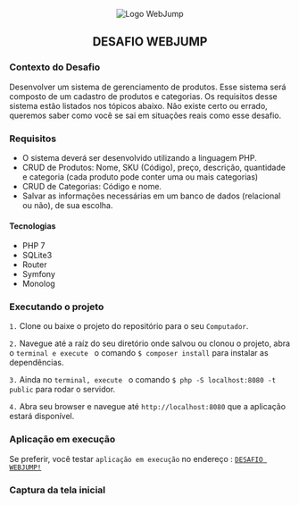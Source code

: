 <p align="center">
  <img align="center" alt="Logo WebJump" src="https://webjump.com.br/wp-content/uploads/2019/03/logo-webjump-footer.png" />
</p>

<h2 align="center">
  DESAFIO WEBJUMP
</h2>


### Contexto do Desafio

Desenvolver um sistema de gerenciamento de produtos. Esse sistema será composto de um cadastro de produtos e categorias. Os requisitos desse sistema estão listados nos tópicos abaixo. Não existe certo ou errado, queremos saber como você se sai em situações reais como esse desafio.

### Requisitos
<ul>
  <li>O sistema deverá ser desenvolvido utilizando a linguagem PHP.
  <li>CRUD de Produtos: Nome, SKU (Código), preço, descrição, quantidade e categoria (cada produto pode conter uma ou mais categorias)
  <li>CRUD de Categorias: Código e nome.
  <li>Salvar as informações necessárias em um banco de dados (relacional ou não), de sua escolha.
</ul>


<h4>Tecnologias</h4>
<ul>
  <li> PHP 7
  <li> SQLite3 
  <li> Router
  <li> Symfony
  <li> Monolog
</ul>


### Executando o projeto

`1.` Clone ou baixe o projeto do repositório para o seu `Computador`.

`2.` Navegue até a raíz do seu diretório onde salvou ou clonou o projeto, abra o `terminal e execute ` o comando `$ composer install` para instalar as dependências. 

`3.` Ainda no `terminal, execute ` o comando `$ php -S localhost:8080 -t public` para rodar o servidor.

`4.` Abra seu browser e navegue até `http://localhost:8080` que a aplicação estará disponível.


### Aplicação em execução

Se preferir, você testar `aplicação em execução` no endereço :
<a href="http://webjump.rodrigodacruz.com.br:8080" target="_blank" >`DESAFIO WEBJUMP!`</a>



### Captura da tela inicial

<p align="center">
  <img align="center" alt="" src="http://webjump.rodrigodacruz.com.br:8080/webjump.png" />
</p>



